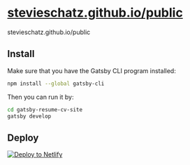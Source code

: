 # [stevieschatz.github.io/public](stevieschatz.github.io/public)

stevieschatz.github.io/public

## Install

Make sure that you have the Gatsby CLI program installed:
```sh
npm install --global gatsby-cli
```

Then you can run it by:
```sh
cd gatsby-resume-cv-site
gatsby develop
```

## Deploy

[![Deploy to Netlify](https://www.netlify.com/img/deploy/button.svg)](https://app.netlify.com/start/deploy?repository=https://github.com/stevieschatz/stevieschatz.github.io)
